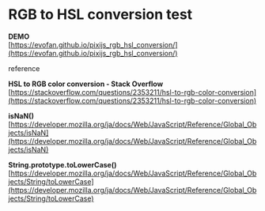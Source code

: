 # RGB to HSL conversion test  

**DEMO**  
[https://evofan.github.io/pixijs_rgb_hsl_conversion/](https://evofan.github.io/pixijs_rgb_hsl_conversion/)

reference  

**HSL to RGB color conversion - Stack Overflow**  
[https://stackoverflow.com/questions/2353211/hsl-to-rgb-color-conversion](https://stackoverflow.com/questions/2353211/hsl-to-rgb-color-conversion)  

**isNaN()**  
[https://developer.mozilla.org/ja/docs/Web/JavaScript/Reference/Global_Objects/isNaN](https://developer.mozilla.org/ja/docs/Web/JavaScript/Reference/Global_Objects/isNaN)  

**String.prototype.toLowerCase()**  
[https://developer.mozilla.org/ja/docs/Web/JavaScript/Reference/Global_Objects/String/toLowerCase](https://developer.mozilla.org/ja/docs/Web/JavaScript/Reference/Global_Objects/String/toLowerCase)  

